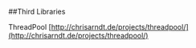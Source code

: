 ##Third Libraries

ThreadPool
[http://chrisarndt.de/projects/threadpool/](http://chrisarndt.de/projects/threadpool/)

